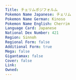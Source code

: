 ```yaml
---
﻿Title: チェリムポジフォルム
Pokemon Name Japanese: チェリム
Pokemon Name German: Kinoso
Pokemon Name English: Cherrim
Language Card: Japanese
National Dex Number: 421
Region: Sinnoh
Regional Form: false
Additional Form: true
Mega: false
Gigantamax: false
Cover: false
Link: 
Owned: 
---
```

